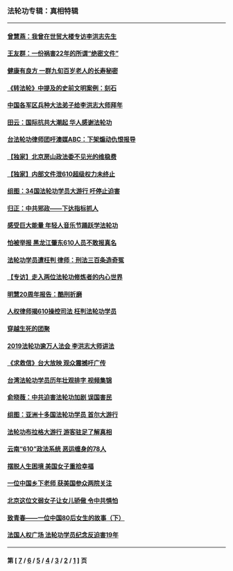 ### 法轮功专辑：真相特辑
---
#### [曾慧燕：我曾在世贸大楼专访李洪志先生](../../pages/nf4389/n12898729.md?10090430) 
#### [王友群：一份祸害22年的所谓“绝密文件”](../../pages/nf4389/n12871750.md?10090430) 
#### [健康有良方 一群九旬百岁老人的长寿秘密](../../pages/nf4389/n12847475.md?10090430) 
#### [《转法轮》中提及的史前文明案例：刻石](../../pages/nf4389/n12758577.md?10090430) 
#### [中国各军区兵种大法弟子给李洪志大师拜年](../../pages/nf4389/n12750047.md?10090430) 
#### [田云：国际抗共大潮起 华人感谢法轮功](../../pages/nf4389/n12357708.md?10090430) 
#### [台法轮功律师团吁澳媒ABC：下架煽动仇恨报导](../../pages/nf4389/n12279917.md?10090430) 
#### [【独家】北京房山政法委不见光的维稳费](../../pages/nf4389/n12031979.md?10090430) 
#### [【独家】内部文件泄610超级权力未终止](../../pages/nf4389/n12023895.md?10090430) 
#### [组图：34国法轮功学员大游行 吁停止迫害](../../pages/nf4389/n11492658.md?10090430) 
#### [归正：中共邪政——下达指标抓人](../../pages/nf4389/n11474770.md?10090430) 
#### [感受巨大能量 年轻人音乐节踊跃学法轮功](../../pages/nf4389/n11441981.md?10090430) 
#### [怕被举报 黑龙江肇东610人员不敢报真名](../../pages/nf4389/n11436499.md?10090430) 
#### [法轮功学员遭枉判 律师：刑法三百条造奇冤](../../pages/nf4389/n11433943.md?10090430) 
#### [【专访】走入两位法轮功修炼者的内心世界](../../pages/nf4389/n11415623.md?10090430) 
#### [明慧20周年报告：酷刑折磨](../../pages/nf4389/n11387954.md?10090430) 
#### [人权律师揭610操控司法 枉判法轮功学员](../../pages/nf4389/n11313370.md?10090430) 
#### [穿越生死的团聚](../../pages/nf4389/n11258922.md?10090430) 
#### [2019法轮功逾万人法会 李洪志大师讲法](../../pages/nf4389/n11265303.md?10090430) 
#### [《求救信》台大放映 观众震撼吁广传](../../pages/nf4389/n10922251.md?10090430) 
#### [台湾法轮功学员历年壮观排字 视频集锦](../../pages/nf4389/n10878789.md?10090430) 
#### [俞晓薇：中共迫害法轮功加剧 误国害民](../../pages/nf4389/n10859260.md?10090430) 
#### [组图：亚洲十多国法轮功学员 首尔大游行](../../pages/nf4389/n10781149.md?10090430) 
#### [法轮功布拉格大游行 游客驻足了解真相](../../pages/nf4389/n10749360.md?10090430) 
#### [云南“610”政法系统 恶运缠身的78人](../../pages/nf4389/n10747534.md?10090430) 
#### [摆脱人生困境 美国女子重拾幸福](../../pages/nf4389/n10688678.md?10090430) 
#### [一位中国乡下老师 获美国参众两院关注](../../pages/nf4389/n10683927.md?10090430) 
#### [北京这位文弱女子让女儿骄傲 令中共惧怕](../../pages/nf4389/n10668341.md?10090430) 
#### [致青春——一位中国80后女生的故事（下）](../../pages/nf4389/n10642721.md?10090430) 
#### [法国人权广场 法轮功学员纪念反迫害19年](../../pages/nf4389/n10586601.md?10090430) 

---
#### 第 [ [7](./7.md?10090430) / [6](./6.md?10090430) / [5](./5.md?10090430) / [4](./4.md?10090430) / [3](./3.md?10090430) / [2](./2.md?10090430) / [1](./1.md?10090430) ] 页
